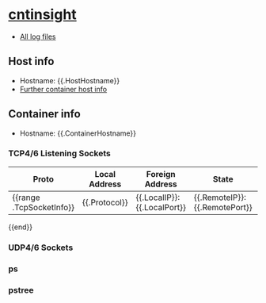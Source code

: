 # [cntinsight ](https://github.com/zaunerc/cntinsight)

* [All log files](log)

## Host info

* Hostname: {{.HostHostname}}
* [Further container host info](hostinfo)

## Container info

* Hostname: {{.ContainerHostname}}

### TCP4/6 Listening Sockets

| Proto | Local Address | Foreign Address | State | User | PID | Program name |
|-------|---------------|-----------------|-------|------|-----|--------------|
{{range .TcpSocketInfo}}| {{.Protocol}} | {{.LocalIP}}:{{.LocalPort}} | {{.RemoteIP}}:{{.RemotePort}} | {{.State}} | {{.User}} | {{.Pid}} | {{.ProgramName}} |
{{end}}

### UDP4/6 Sockets

### ps

### pstree


